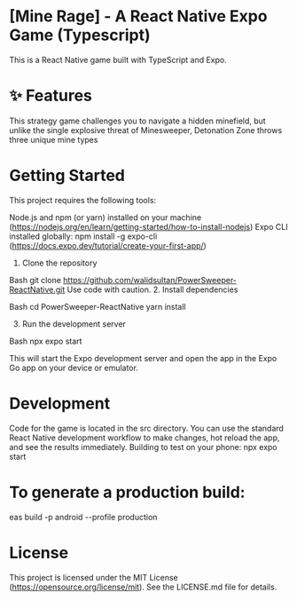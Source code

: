 # [Mine Rage] - A React Native Expo Game (Typescript)

This is a React Native game built with TypeScript and Expo.

# ✨ Features
This strategy game challenges you to navigate a hidden minefield, but unlike the single explosive threat of Minesweeper, Detonation Zone throws three unique mine types 
# Getting Started
This project requires the following tools:

Node.js and npm (or yarn) installed on your machine (https://nodejs.org/en/learn/getting-started/how-to-install-nodejs)
Expo CLI installed globally: npm install -g expo-cli (https://docs.expo.dev/tutorial/create-your-first-app/)
1. Clone the repository

Bash
git clone https://github.com/walidsultan/PowerSweeper-ReactNative.git
Use code with caution.
2. Install dependencies

Bash
cd PowerSweeper-ReactNative
yarn install

3. Run the development server

Bash
npx expo start

This will start the Expo development server and open the app in the Expo Go app on your device or emulator.

# Development
Code for the game is located in the src directory.
You can use the standard React Native development workflow to make changes, hot reload the app, and see the results immediately.
Building to test on your phone:
npx expo start

# To generate a production build:
eas build -p android --profile production

# License
This project is licensed under the MIT License (https://opensource.org/license/mit). See the LICENSE.md file for details.